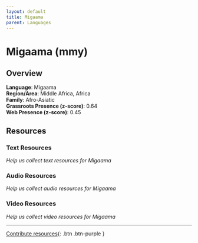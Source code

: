 ```yaml
---
layout: default
title: Migaama
parent: Languages
---
```


# Migaama (mmy)

## Overview

**Language**: Migaama  
**Region/Area**: Middle Africa, Africa  
**Family**: Afro-Asiatic  
**Grassroots Presence (z-score)**: 0.64  
**Web Presence (z-score)**: 0.45  

## Resources

### Text Resources
*Help us collect text resources for Migaama*

### Audio Resources
*Help us collect audio resources for Migaama*

### Video Resources
*Help us collect video resources for Migaama*

---

[Contribute resources](https://forms.office.com/e/1SfLJx3u1r){: .btn .btn-purple }

